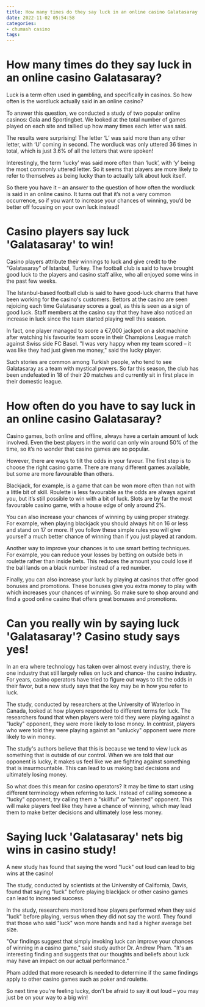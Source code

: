 ```yaml
---
title: How many times do they say luck in an online casino Galatasaray
date: 2022-11-02 05:54:58
categories:
- chumash casino
tags:
---
```



#  How many times do they say luck in an online casino Galatasaray?

Luck is a term often used in gambling, and specifically in casinos. So how often is the wordluck actually said in an online casino?

To answer this question, we conducted a study of two popular online casinos: Gala and Sportingbet. We looked at the total number of games played on each site and tallied up how many times each letter was said.

The results were surprising! The letter ‘L’ was said more than any other letter, with ‘U’ coming in second. The wordluck was only uttered 36 times in total, which is just 3.6% of all the letters that were spoken!

Interestingly, the term ‘lucky’ was said more often than ‘luck’, with ‘y’ being the most commonly uttered letter. So it seems that players are more likely to refer to themselves as being lucky than to actually talk about luck itself.

So there you have it – an answer to the question of how often the wordluck is said in an online casino. It turns out that it’s not a very common occurrence, so if you want to increase your chances of winning, you’d be better off focusing on your own luck instead!

#  Casino players say luck 'Galatasaray' to win!

Casino players attribute their winnings to luck and give credit to the "Galatasaray" of Istanbul, Turkey. The football club is said to have brought good luck to the players and casino staff alike, who all enjoyed some wins in the past few weeks.

The Istanbul-based football club is said to have good-luck charms that have been working for the casino's customers. Bettors at the casino are seen rejoicing each time Galatasaray scores a goal, as this is seen as a sign of good luck. Staff members at the casino say that they have also noticed an increase in luck since the team started playing well this season.

In fact, one player managed to score a €7,000 jackpot on a slot machine after watching his favourite team score in their Champions League match against Swiss side FC Basel. "I was very happy when my team scored – it was like they had just given me money," said the lucky player.

Such stories are common among Turkish people, who tend to see Galatasaray as a team with mystical powers. So far this season, the club has been undefeated in 18 of their 20 matches and currently sit in first place in their domestic league.

#  How often do you have to say luck in an online casino Galatasaray? 

Casino games, both online and offline, always have a certain amount of luck involved. Even the best players in the world can only win around 50% of the time, so it’s no wonder that casino games are so popular.

However, there are ways to tilt the odds in your favour. The first step is to choose the right casino game. There are many different games available, but some are more favourable than others. 

Blackjack, for example, is a game that can be won more often than not with a little bit of skill. Roulette is less favourable as the odds are always against you, but it’s still possible to win with a bit of luck. Slots are by far the most favourable casino game, with a house edge of only around 2%. 

You can also increase your chances of winning by using proper strategy. For example, when playing blackjack you should always hit on 16 or less and stand on 17 or more. If you follow these simple rules you will give yourself a much better chance of winning than if you just played at random. 

Another way to improve your chances is to use smart betting techniques. For example, you can reduce your losses by betting on outside bets in roulette rather than inside bets. This reduces the amount you could lose if the ball lands on a black number instead of a red number. 

Finally, you can also increase your luck by playing at casinos that offer good bonuses and promotions. These bonuses give you extra money to play with which increases your chances of winning. So make sure to shop around and find a good online casino that offers great bonuses and promotions.

#  Can you really win by saying luck 'Galatasaray'? Casino study says yes!

In an era where technology has taken over almost every industry, there is one industry that still largely relies on luck and chance- the casino industry. For years, casino operators have tried to figure out ways to tilt the odds in their favor, but a new study says that the key may be in how you refer to luck.

The study, conducted by researchers at the University of Waterloo in Canada, looked at how players responded to different terms for luck. The researchers found that when players were told they were playing against a "lucky" opponent, they were more likely to lose money. In contrast, players who were told they were playing against an "unlucky" opponent were more likely to win money.

The study's authors believe that this is because we tend to view luck as something that is outside of our control. When we are told that our opponent is lucky, it makes us feel like we are fighting against something that is insurmountable. This can lead to us making bad decisions and ultimately losing money.

So what does this mean for casino operators? It may be time to start using different terminology when referring to luck. Instead of calling someone a "lucky" opponent, try calling them a "skillful" or "talented" opponent. This will make players feel like they have a chance of winning, which may lead them to make better decisions and ultimately lose less money.

#  Saying luck 'Galatasaray' nets big wins in casino study!

A new study has found that saying the word "luck" out loud can lead to big wins at the casino!

The study, conducted by scientists at the University of California, Davis, found that saying "luck" before playing blackjack or other casino games can lead to increased success.

In the study, researchers monitored how players performed when they said "luck" before playing, versus when they did not say the word. They found that those who said "luck" won more hands and had a higher average bet size.

"Our findings suggest that simply invoking luck can improve your chances of winning in a casino game," said study author Dr. Andrew Pham. "It's an interesting finding and suggests that our thoughts and beliefs about luck may have an impact on our actual performance."

Pham added that more research is needed to determine if the same findings apply to other casino games such as poker and roulette.

So next time you're feeling lucky, don't be afraid to say it out loud – you may just be on your way to a big win!